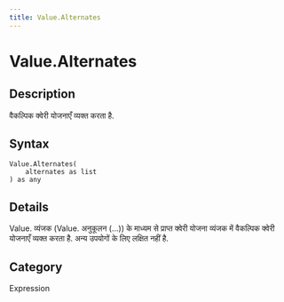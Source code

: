 ```yaml
---
title: Value.Alternates
---
```


# Value.Alternates


## Description

वैकल्पिक क्वेरी योजनाएँ व्यक्त करता है.


## Syntax

```powerquery
Value.Alternates(
    alternates as list
) as any
```


## Details

Value. व्यंजक (Value. अनुकूलन (...)) के माध्यम से प्राप्त क्वेरी योजना व्यंजक में वैकल्पिक क्वेरी योजनाएँ व्यक्त करता है. अन्य उपयोगों के लिए लक्षित नहीं है.



## Category
Expression
